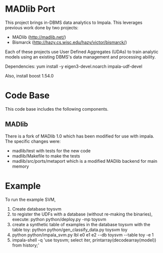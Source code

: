 MADlib Port
===========

This project brings in-DBMS data analytics to Impala. This leverages previous
work done by two projects:

  - MADlib (http://madlib.net/)
  - Bismarck (http://hazy.cs.wisc.edu/hazy/victor/bismarck/)

Each of these projects use User Defined Aggregates (UDAs) to train analytic
models using an existing DBMS's data management and processing ability. 


Dependencies:
yum install -y eigen3-devel.noarch impala-udf-devel

Also, install boost 1.54.0


Code Base
===========
This code base includes the following components.

MADlib
-----------
There is a fork of MADlib 1.0 which has been modified for use with impala.
The specific changes were:
  - madlib/test with tests for the new code
  - madlib/Makefile to make the tests
  - madlib/src/ports/metaport which is a modified MADlib backend for main memory


Example
============

To run the example SVM, 

1. Create database toysvm
2. to register the UDFs with a database (without re-making the binaries), execute: python python/deploy.py -mp toysvm
3. create a synthetic table of examples in the database toysvm with the table toy: python python/gen_classify_data.py toysvm toy
4. python python/impala_svm.py lbl e0 e1 e2 --db toysvm --table toy -e 1
5. impala-shell -q 'use toysvm; select iter, printarray(decodearray(model)) from history;'

